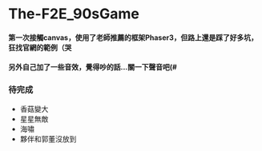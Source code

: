 # The-F2E_90sGame

<h4>第一次接觸canvas，使用了老師推薦的框架Phaser3，但路上還是踩了好多坑，狂找官網的範例（哭</h4>
<h4>另外自己加了一些音效，覺得吵的話...關一下聲音吧(#</h4>

<h3>待完成</h3>
<ul>
    <li>香菇變大</li>
    <li>星星無敵</li>
    <li>海嘯</li>
    <li>夥伴和郭董沒放到</li>
</ul>
